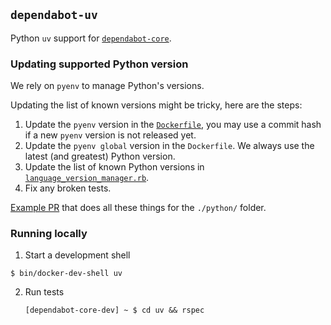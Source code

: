 ## `dependabot-uv`

Python `uv` support for [`dependabot-core`][core-repo].

### Updating supported Python version

We rely on `pyenv` to manage Python's versions.

Updating the list of known versions might be tricky, here are the steps:

1. Update the `pyenv` version in the [`Dockerfile`](https://github.com/dependabot/dependabot-core/blob/main/uv/Dockerfile), you may use a commit hash if a new `pyenv` version is not released yet.
2. Update the `pyenv global` version in the `Dockerfile`. We always use the latest (and greatest) Python version.
3. Update the list of known Python versions in [`language_version_manager.rb`](https://github.com/dependabot/dependabot-core/blob/main/uv/lib/dependabot/uv/language_version_manager.rb).
4. Fix any broken tests.

[Example PR](https://github.com/dependabot/dependabot-core/pull/8732) that does all these things for the `./python/` folder.

### Running locally

1. Start a development shell

  ```shell
  $ bin/docker-dev-shell uv
  ```

2. Run tests

   ```shell
   [dependabot-core-dev] ~ $ cd uv && rspec
   ```

[core-repo]: https://github.com/dependabot/dependabot-core
